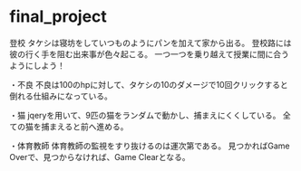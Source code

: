 # final_project
登校
タケシは寝坊をしていつものようにパンを加えて家から出る。
登校路には彼の行く手を阻む出来事が色々起こる。
一つ一つを乗り越えて授業に間に合うようにしよう！

・不良
不良は100のhpに対して、タケシの10のダメージで10回クリックすると倒れる仕組みになっている。

・猫
jqeryを用いて、9匹の猫をランダムで動かし、捕まえにくくしている。
全ての猫を捕まえると前へ進める。

・体育教師
体育教師の監視をすり抜けるのは運次第である。
見つかればGame Overで、見つからなければ、Game Clearとなる。

